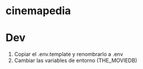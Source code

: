 # cinemapedia

# Dev

1. Copiar el .env.template y renombrarlo a .env
2. Cambiar las variables de entorno (THE_MOVIEDB)